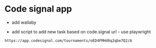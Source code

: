 # Code signal app

- add wallaby

- add script to add new task based on code.signal url - use playwright

`https://app.codesignal.com/tournaments/oED4FMHd6q2qbe7Q2/A`